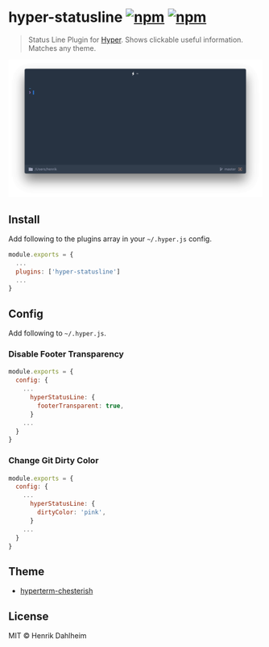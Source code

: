 # hyper-statusline [![npm](https://img.shields.io/npm/v/hyper-statusline.svg?maxAge=86400?style=flat-square)](https://www.npmjs.com/package/hyper-statusline) [![npm](https://img.shields.io/npm/dt/hyper-statusline.svg?maxAge=86400?style=flat-square)](https://www.npmjs.com/package/hyper-statusline)

> Status Line Plugin for [Hyper](https://hyper.is). Shows clickable useful information. Matches any theme.

![](screen.png)


## Install

Add following to the plugins array in your `~/.hyper.js` config.

```javascript
module.exports = {
  ...
  plugins: ['hyper-statusline']
  ...
}
```


## Config

Add following to `~/.hyper.js`.

### Disable Footer Transparency

```javascript
module.exports = {
  config: {
    ...
      hyperStatusLine: {
        footerTransparent: true,
      }
    ...
  }
}
```

### Change Git Dirty Color

```javascript
module.exports = {
  config: {
    ...
      hyperStatusLine: {
        dirtyColor: 'pink',
      }
    ...
  }
}
```


## Theme

* [hyperterm-chesterish](https://github.com/henrikdahl/hyperterm-chesterish)


## License

MIT © Henrik Dahlheim
